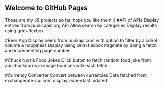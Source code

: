 ## Welcome to GitHub Pages

These are my JS projects so far, hope you like them :)
#API of APIs
Display entries from publicapis.org API
Allow search by categories
Display results using grid+flexbox

#Beer App
Display beers from punkapi.com with option to filter by alcohol volume & hoppiness
Display using Grid+flexbox
Paginate by doing a fetch and incrementing page number

#Chuck Norris Food Jokes
Click button to fetch random food joke from api.chucknorris.io
image bounces with each fetch

#Currency Converter
Convert between currencies
Data fetched from exchangerate-api.com
displays when last ipdated



